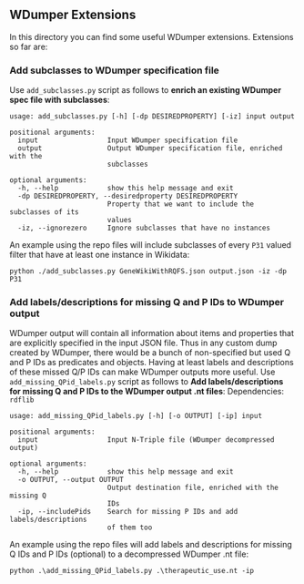 ## WDumper Extensions

In this directory you can find some useful WDumper extensions. Extensions so far are:

### Add subclasses to WDumper specification file
Use `add_subclasses.py` script as follows to **enrich an existing WDumper spec file with subclasses**:
```
usage: add_subclasses.py [-h] [-dp DESIREDPROPERTY] [-iz] input output

positional arguments:
  input                 Input WDumper specification file
  output                Output WDumper specification file, enriched with the
                        subclasses

optional arguments:
  -h, --help            show this help message and exit
  -dp DESIREDPROPERTY, --desiredproperty DESIREDPROPERTY
                        Property that we want to include the subclasses of its
                        values
  -iz, --ignorezero     Ignore subclasses that have no instances
```
An example using the repo files will include subclasses of every `P31` valued filter that have at least one instance in Wikidata:
```
python ./add_subclasses.py GeneWikiWithRQFS.json output.json -iz -dp P31
```

### Add labels/descriptions for missing Q and P IDs to WDumper output
WDumper output will contain all information about items and properties that are explicitly specified in the input JSON file. Thus in any custom dump created by WDumper, there would be
a bunch of non-specified but used Q and P IDs as predicates and objects. Having at least labels and descriptions of these missed Q/P IDs can make WDumper outputs more useful.
Use `add_missing_QPid_labels.py` script as follows to **Add labels/descriptions for missing Q and P IDs to the WDumper output .nt files**:
Dependencies: `rdflib`
```
usage: add_missing_QPid_labels.py [-h] [-o OUTPUT] [-ip] input

positional arguments:
  input                 Input N-Triple file (WDumper decompressed output)

optional arguments:
  -h, --help            show this help message and exit
  -o OUTPUT, --output OUTPUT
                        Output destination file, enriched with the missing Q
                        IDs
  -ip, --includePids    Search for missing P IDs and add labels/descriptions
                        of them too
```
An example using the repo files will add labels and descriptions for missing Q IDs and P IDs (optional) to a decompressed WDumper .nt file:
```
python .\add_missing_QPid_labels.py .\therapeutic_use.nt -ip

